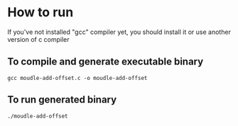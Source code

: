 # How to run

If you've not installed "gcc" compiler yet, you should install it or use another version of c compiler

## To compile and generate executable binary

    gcc moudle-add-offset.c -o moudle-add-offset

## To run generated binary

    ./moudle-add-offset
